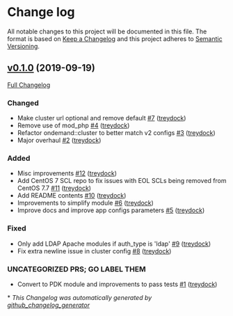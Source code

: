 # Change log

All notable changes to this project will be documented in this file. The format is based on [Keep a Changelog](http://keepachangelog.com/en/1.0.0/) and this project adheres to [Semantic Versioning](http://semver.org).

## [v0.1.0](https://github.com/osc/puppet-module-openondemand/tree/v0.1.0) (2019-09-19)

[Full Changelog](https://github.com/osc/puppet-module-openondemand/compare/6a14d62901baf820ece3c8c38e29ee3494b30822...v0.1.0)

### Changed

- Make cluster url optional and remove default [\#7](https://github.com/OSC/puppet-module-openondemand/pull/7) ([treydock](https://github.com/treydock))
- Remove use of mod\_php [\#4](https://github.com/OSC/puppet-module-openondemand/pull/4) ([treydock](https://github.com/treydock))
- Refactor ondemand::cluster to better match v2 configs [\#3](https://github.com/OSC/puppet-module-openondemand/pull/3) ([treydock](https://github.com/treydock))
- Major overhaul [\#2](https://github.com/OSC/puppet-module-openondemand/pull/2) ([treydock](https://github.com/treydock))

### Added

- Misc improvements [\#12](https://github.com/OSC/puppet-module-openondemand/pull/12) ([treydock](https://github.com/treydock))
- Add CentOS 7 SCL repo to fix issues with EOL SCLs being removed from CentOS 7.7 [\#11](https://github.com/OSC/puppet-module-openondemand/pull/11) ([treydock](https://github.com/treydock))
- Add README contents [\#10](https://github.com/OSC/puppet-module-openondemand/pull/10) ([treydock](https://github.com/treydock))
- Improvements to simplify module [\#6](https://github.com/OSC/puppet-module-openondemand/pull/6) ([treydock](https://github.com/treydock))
- Improve docs and improve app configs parameters [\#5](https://github.com/OSC/puppet-module-openondemand/pull/5) ([treydock](https://github.com/treydock))

### Fixed

- Only add LDAP Apache modules if auth\_type is 'ldap' [\#9](https://github.com/OSC/puppet-module-openondemand/pull/9) ([treydock](https://github.com/treydock))
- Fix extra newline issue in cluster config [\#8](https://github.com/OSC/puppet-module-openondemand/pull/8) ([treydock](https://github.com/treydock))

### UNCATEGORIZED PRS; GO LABEL THEM

- Convert to PDK module and improvements to pass tests [\#1](https://github.com/OSC/puppet-module-openondemand/pull/1) ([treydock](https://github.com/treydock))



\* *This Changelog was automatically generated by [github_changelog_generator](https://github.com/skywinder/Github-Changelog-Generator)*

